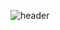 ![header](https://capsule-render.vercel.app/api?type=venom&color=F5F5DC&height=300&section=header&text=Hi%2C%20I'm%20hyo.&fontSize=45&fontColor=3A3A3A&fontAlignY=40)
